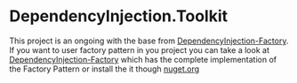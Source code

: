 # DependencyInjection.Toolkit

This project is an ongoing with the base from [DependencyInjection-Factory](https://github.com/bugzyGeek/DependencyInjection-Factory). If you want to user factory pattern in you project you can take a look at [DependencyInjection-Factory](https://github.com/bugzyGeek/DependencyInjection-Factory) which has the complete implementation of the Factory Pattern or install the it though [nuget.org](https://www.nuget.org/packages/Nexus.DependencyInjection.Factory) 
